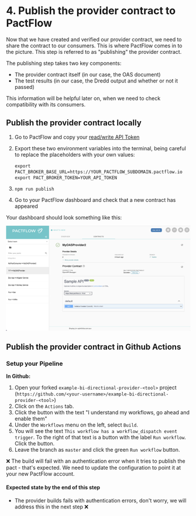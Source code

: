 # 4. Publish the provider contract to PactFlow

Now that we have created and verified our provider contract, we need to share the contract to our consumers. This is where PactFlow comes in to the picture. This step is referred to as "publishing" the provider contract.

The publishing step takes two key components:

- The provider contract itself (in our case, the OAS document)
- The test results (in our case, the Dredd output and whether or not it passed)

This information will be helpful later on, when we need to check compatibility with its consumers.

## Publish the provider contract locally

1. Go to PactFlow and copy your [read/write API Token](https://docs.pactflow.io/docs/getting-started/#configuring-your-api-token)
1. Export these two environment variables into the terminal, being careful to replace the placeholders with your own values:

   ```
   export PACT_BROKER_BASE_URL=https://YOUR_PACTFLOW_SUBDOMAIN.pactflow.io
   export PACT_BROKER_TOKEN=YOUR_API_TOKEN
   ```

1. `npm run publish`
1. Go to your PactFlow dashboard and check that a new contract has appeared

Your dashboard should look something like this:

![pactflow-dashboard-unverified](../../../../static/workshops/bi-directional/dashboard-provider-only.png)

## Publish the provider contract in Github Actions

### Setup your Pipeline

**In Github:**

1. Open your forked `example-bi-directional-provider-<tool>` project (`https://github.com/<your-username>/example-bi-directional-provider-<tool>`)
1. Click on the `Actions` tab.
1. Click the button with the text "I understand my workflows, go ahead and enable them"
1. Under the `Workflows` menu on the left, select `Build`.
1. You will see the text `This workflow has a workflow_dispatch event trigger`. To the right of that text is a button with the label `Run workflow`. Click the button.
1. Leave the branch as `master` and click the green `Run workflow` button.

❌ The build will fail with an authentication error when it tries to publish the pact - that's expected. We need to update the configuration to point it at your new PactFlow account.

#### Expected state by the end of this step

- The provider builds fails with authentication errors, don't worry, we will address this in the next step ❌

